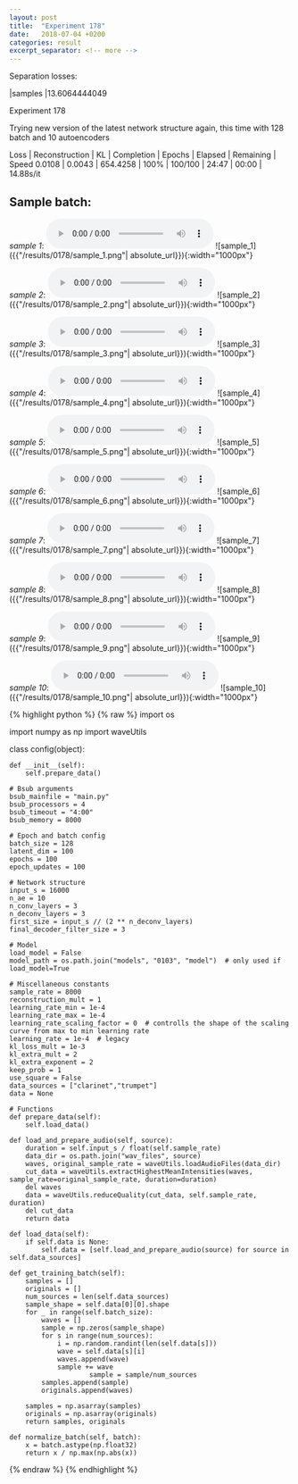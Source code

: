 ```yaml
---
layout: post
title:  "Experiment 178"
date:   2018-07-04 +0200
categories: result
excerpt_separator: <!-- more -->
---
```

Separation losses:

|samples
|13.6064444049<!-- more -->

Experiment 178

Trying new version of the latest network structure again, this time with 128 batch and 10 autoencoders

Loss | Reconstruction | KL | Completion | Epochs | Elapsed | Remaining | Speed
0.0108 | 0.0043 | 654.4258 | 100% | 100/100 | 24:47 | 00:00 | 14.88s/it

## **Sample batch**:
_sample 1_:
<audio src="/ResultsOverview/results/0178/sample_1.wav" controls preload></audio>
![sample_1]({{"/results/0178/sample_1.png"| absolute_url}}){:width="1000px"}

_sample 2_:
<audio src="/ResultsOverview/results/0178/sample_2.wav" controls preload></audio>
![sample_2]({{"/results/0178/sample_2.png"| absolute_url}}){:width="1000px"}

_sample 3_:
<audio src="/ResultsOverview/results/0178/sample_3.wav" controls preload></audio>
![sample_3]({{"/results/0178/sample_3.png"| absolute_url}}){:width="1000px"}

_sample 4_:
<audio src="/ResultsOverview/results/0178/sample_4.wav" controls preload></audio>
![sample_4]({{"/results/0178/sample_4.png"| absolute_url}}){:width="1000px"}

_sample 5_:
<audio src="/ResultsOverview/results/0178/sample_5.wav" controls preload></audio>
![sample_5]({{"/results/0178/sample_5.png"| absolute_url}}){:width="1000px"}

_sample 6_:
<audio src="/ResultsOverview/results/0178/sample_6.wav" controls preload></audio>
![sample_6]({{"/results/0178/sample_6.png"| absolute_url}}){:width="1000px"}

_sample 7_:
<audio src="/ResultsOverview/results/0178/sample_7.wav" controls preload></audio>
![sample_7]({{"/results/0178/sample_7.png"| absolute_url}}){:width="1000px"}

_sample 8_:
<audio src="/ResultsOverview/results/0178/sample_8.wav" controls preload></audio>
![sample_8]({{"/results/0178/sample_8.png"| absolute_url}}){:width="1000px"}

_sample 9_:
<audio src="/ResultsOverview/results/0178/sample_9.wav" controls preload></audio>
![sample_9]({{"/results/0178/sample_9.png"| absolute_url}}){:width="1000px"}

_sample 10_:
<audio src="/ResultsOverview/results/0178/sample_10.wav" controls preload></audio>
![sample_10]({{"/results/0178/sample_10.png"| absolute_url}}){:width="1000px"}


{% highlight python %}
{% raw %}
import os

import numpy as np
import waveUtils


class config(object):

	def __init__(self):
		self.prepare_data()

	# Bsub arguments
	bsub_mainfile = "main.py"
	bsub_processors = 4
	bsub_timeout = "4:00"
	bsub_memory = 8000

	# Epoch and batch config
	batch_size = 128
	latent_dim = 100
	epochs = 100
	epoch_updates = 100

	# Network structure
	input_s = 16000
	n_ae = 10
	n_conv_layers = 3
	n_deconv_layers = 3
	first_size = input_s // (2 ** n_deconv_layers)
	final_decoder_filter_size = 3

	# Model
	load_model = False
	model_path = os.path.join("models", "0103", "model")  # only used if load_model=True

	# Miscellaneous constants
	sample_rate = 8000
	reconstruction_mult = 1
	learning_rate_min = 1e-4
	learning_rate_max = 1e-4
	learning_rate_scaling_factor = 0  # controlls the shape of the scaling curve from max to min learning rate
	learning_rate = 1e-4  # legacy
	kl_loss_mult = 1e-3
	kl_extra_mult = 2
	kl_extra_exponent = 2
	keep_prob = 1
	use_square = False
	data_sources = ["clarinet","trumpet"]
	data = None

	# Functions
	def prepare_data(self):
		self.load_data()

	def load_and_prepare_audio(self, source):
		duration = self.input_s / float(self.sample_rate)
		data_dir = os.path.join("wav_files", source)
		waves, original_sample_rate = waveUtils.loadAudioFiles(data_dir)
		cut_data = waveUtils.extractHighestMeanIntensities(waves, sample_rate=original_sample_rate, duration=duration)
		del waves
		data = waveUtils.reduceQuality(cut_data, self.sample_rate, duration)
		del cut_data
		return data

	def load_data(self):
		if self.data is None:
			self.data = [self.load_and_prepare_audio(source) for source in self.data_sources]

	def get_training_batch(self):
		samples = []
		originals = []
		num_sources = len(self.data_sources)
		sample_shape = self.data[0][0].shape
		for _ in range(self.batch_size):
			waves = []
			sample = np.zeros(sample_shape)
			for s in range(num_sources):
				i = np.random.randint(len(self.data[s]))
				wave = self.data[s][i]
				waves.append(wave)
				sample += wave
                        sample = sample/num_sources
			samples.append(sample)
			originals.append(waves)

		samples = np.asarray(samples)
		originals = np.asarray(originals)
		return samples, originals

	def normalize_batch(self, batch):
		x = batch.astype(np.float32)
		return x / np.max(np.abs(x))


{% endraw %}
{% endhighlight %}
